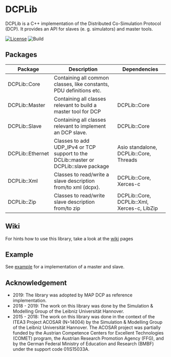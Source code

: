 # DCPLib #

DCPLib is a C++ implementation of the Distributed Co-Simulation Protocol (DCP). It provides an API for slaves (e. g. simulators) and master tools. 

[![License](https://img.shields.io/badge/License-BSD%203--Clause-blue.svg)](https://opensource.org/licenses/BSD-3-Clause)
![Build](https://github.com/clemensschiffer/DCPLib/actions/workflows/cmake.yml/badge.svg)

## Packages ##
| Package          | Description | Dependencies                           |
|------------------|-------------|----------------------------------------|
| DCPLib::Core     | Containing all common classes, like constants, PDU definitions etc.            |                                        |
| DCPLib::Master   | Containing all classes relevant to build a master tool for DCP            | DCPLib::Core                           |
| DCPLib::Slave    | Containing all classes relevant to implement an DCP slave.             | DCPLib::Core                           |
| DCPLib::Ethernet | Classes to add UDP_IPv4 or TCP support to the DCLib::master or DCPLib::slave package            | Asio standalone, DCPLib::Core, Threads |
| DCPLib::Xml | Classes to read/write a slave description from/to xml (dcpx).           | DCPLib::Core, Xerces-c |
| DCPLib::Zip | Classes to read/write slave description from/to zip           | DCPLib::Core, DCPLib::Xml, Xerces-c, LibZip|
## Wiki ##
For hints how to use this library, take a look at the [wiki](https://github.com/modelica/DCPLib/wiki) pages
## Example ##
See [example](example) for a implementation of a master and slave.

## Acknowledgement ##
- 2019: The library was adopted by MAP DCP as reference implementation.
- 2018 - 2019: The work on this library was done by the Simulation & Modelling Group of the Leibniz Universität Hannover.
- 2015 - 2018: The work on this library was done in the context of the ITEA3 Project ACOSAR (N◦14004) by the Simulation & Modelling Group of the Leibniz Universität Hannover. The ACOSAR project was partially funded by the Austrian Competence Centers for Excellent Technologies (COMET) program, the Austrian Research Promotion Agency (FFG), and by the German Federal Ministry of Education and Research (BMBF) under the support code 01lS15033A.
